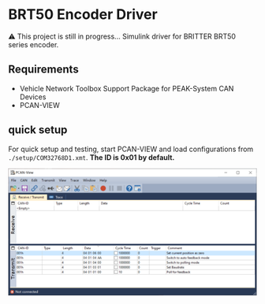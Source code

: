 # BRT50 Encoder Driver
⚠ This project is still in progress...
Simulink driver for BRITTER BRT50 series encoder.

## Requirements
* Vehicle Network Toolbox Support Package for PEAK-System CAN Devices
* PCAN-VIEW

## quick setup
For quick setup and testing, start PCAN-VIEW and load configurations from `./setup/COM32768D1.xmt`. **The ID is 0x01 by default.** 

![picture 1](images/72050c73a155b1815df638e37a9a7e97fa6419ba8bd9c8995ab5d48e586d0124.png)  





